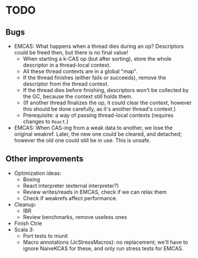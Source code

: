 <!--

   SPDX-License-Identifier: Apache-2.0
   Copyright 2016-2020 Daniel Urban and contributors listed in NOTICE.txt

   Licensed under the Apache License, Version 2.0 (the "License");
   you may not use this file except in compliance with the License.
   You may obtain a copy of the License at

       http://www.apache.org/licenses/LICENSE-2.0

   Unless required by applicable law or agreed to in writing, software
   distributed under the License is distributed on an "AS IS" BASIS,
   WITHOUT WARRANTIES OR CONDITIONS OF ANY KIND, either express or implied.
   See the License for the specific language governing permissions and
   limitations under the License.

--->

# TODO

## Bugs

- EMCAS: What happens when a thread dies during an op? Descriptors
  could be freed then, but there is no final value!
  - When starting a k-CAS op (but after sorting), store the whole
    descriptor in a thread-local context.
  - All these thread contexts are in a global "map".
  - If the thread finishes (either fails or succeeds), remove the
    descriptor from the thread context.
  - If the thread dies before finishing, descriptors won't be
    collected by the GC, because the context still holds them.
  - (If another thread finalizes the op, it could clear the context,
    however this should be done carefully, as it's another thread's
    context.)
  - Prerequisite: a way of passing thread-local contexts (requires
    changes to `React`.)
- EMCAS: When CAS-ing from a weak data to another, we lose the original
  weakref. Later, the new one could be cleared, and detached; however
  the old one could still be in use. This is unsafe.

## Other improvements

- Optimization ideas:
  - Boxing
  - React interpreter (external interpreter?)
  - Review writes/reads in EMCAS, check if we can relax them
  - Check if weakrefs affect performance.
- Cleanup:
  - IBR
  - Review benchmarks, remove useless ones
- Finish Ctrie
- Scala 3:
  - Port tests to munit
  - Macro annotations (JcStressMacros): no replacement; we'll have to
    ignore NaiveKCAS for these, and only run stress tests for EMCAS.
